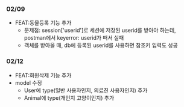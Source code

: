 ### 02/09 
* FEAT:동물등록 기능 추가
  + 문제점: session['userid']로 세션에 저장된 userid를 받아야 하는데, postman에서 keyerror: userid가 떠서 실패
  + 객체를 받아올 때, db에 등록된 userid를 사용하면 참조키 입력도 성공


### 02/12 
* FEAT:회원삭제 기능 추가
* model 수정 
  + User에 type(일반 사용자인지, 의료진 사용자인지) 추가
  + Animal에 type(개인지 고양이인지) 추가
